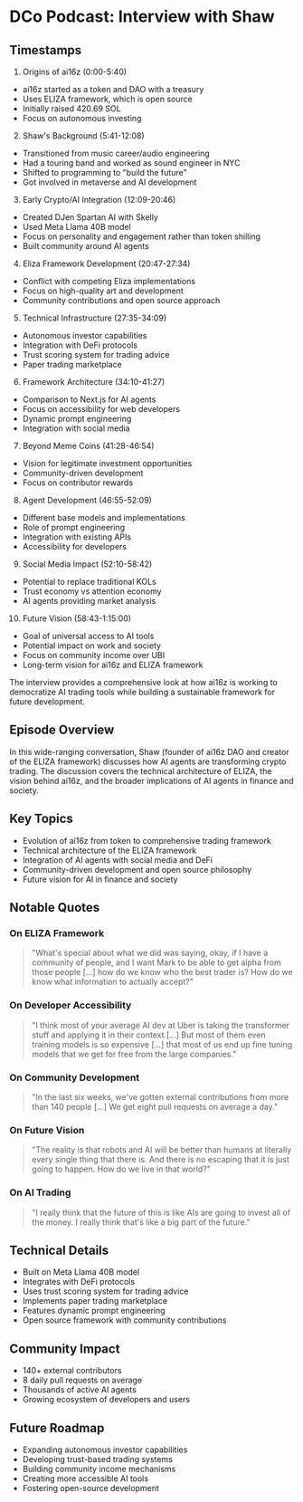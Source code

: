 # DCo Podcast: Interview with Shaw

## Timestamps

1. Origins of ai16z (0:00-5:40)
- ai16z started as a token and DAO with a treasury
- Uses ELIZA framework, which is open source
- Initially raised 420.69 SOL
- Focus on autonomous investing

2. Shaw's Background (5:41-12:08)
- Transitioned from music career/audio engineering
- Had a touring band and worked as sound engineer in NYC
- Shifted to programming to "build the future"
- Got involved in metaverse and AI development

3. Early Crypto/AI Integration (12:09-20:46)
- Created DJen Spartan AI with Skelly
- Used Meta Llama 40B model
- Focus on personality and engagement rather than token shilling
- Built community around AI agents

4. Eliza Framework Development (20:47-27:34)
- Conflict with competing Eliza implementations
- Focus on high-quality art and development
- Community contributions and open source approach

5. Technical Infrastructure (27:35-34:09)
- Autonomous investor capabilities
- Integration with DeFi protocols
- Trust scoring system for trading advice
- Paper trading marketplace

6. Framework Architecture (34:10-41:27)
- Comparison to Next.js for AI agents
- Focus on accessibility for web developers
- Dynamic prompt engineering
- Integration with social media

7. Beyond Meme Coins (41:28-46:54)
- Vision for legitimate investment opportunities
- Community-driven development
- Focus on contributor rewards

8. Agent Development (46:55-52:09)
- Different base models and implementations
- Role of prompt engineering
- Integration with existing APIs
- Accessibility for developers

9. Social Media Impact (52:10-58:42)
- Potential to replace traditional KOLs
- Trust economy vs attention economy
- AI agents providing market analysis

10. Future Vision (58:43-1:15:00)
- Goal of universal access to AI tools
- Potential impact on work and society
- Focus on community income over UBI
- Long-term vision for ai16z and ELIZA framework

The interview provides a comprehensive look at how ai16z is working to democratize AI trading tools while building a sustainable framework for future development.

## Episode Overview
In this wide-ranging conversation, Shaw (founder of ai16z DAO and creator of the ELIZA framework) discusses how AI agents are transforming crypto trading. The discussion covers the technical architecture of ELIZA, the vision behind ai16z, and the broader implications of AI agents in finance and society.

## Key Topics
- Evolution of ai16z from token to comprehensive trading framework
- Technical architecture of the ELIZA framework
- Integration of AI agents with social media and DeFi
- Community-driven development and open source philosophy
- Future vision for AI in finance and society

## Notable Quotes

### On ELIZA Framework
> "What's special about what we did was saying, okay, if I have a community of people, and I want Mark to be able to get alpha from those people [...] how do we know who the best trader is? How do we know what information to actually accept?"

### On Developer Accessibility
> "I think most of your average AI dev at Uber is taking the transformer stuff and applying it in their context [...] But most of them even training models is so expensive [...] that most of us end up fine tuning models that we get for free from the large companies."

### On Community Development
> "In the last six weeks, we've gotten external contributions from more than 140 people [...] We get eight pull requests on average a day."

### On Future Vision
> "The reality is that robots and AI will be better than humans at literally every single thing that there is. And there is no escaping that it is just going to happen. How do we live in that world?"

### On AI Trading
> "I really think that the future of this is like AIs are going to invest all of the money. I really think that's like a big part of the future."

## Technical Details
- Built on Meta Llama 40B model
- Integrates with DeFi protocols
- Uses trust scoring system for trading advice
- Implements paper trading marketplace
- Features dynamic prompt engineering
- Open source framework with community contributions

## Community Impact
- 140+ external contributors
- 8 daily pull requests on average
- Thousands of active AI agents
- Growing ecosystem of developers and users

## Future Roadmap
- Expanding autonomous investor capabilities
- Developing trust-based trading systems
- Building community income mechanisms
- Creating more accessible AI tools
- Fostering open-source development
